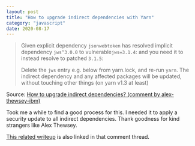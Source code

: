 ```yaml
---
layout: post
title: "How to upgrade indirect dependencies with Yarn"
category: "javascript"
date: 2020-08-17
---
```


> Given explicit dependency `jsonwebtoken` has resolved implicit dependency `jws^3.0.0` to vulnerable`jws=3.1.4`: and you need it to instead resolve to patched `3.1.5`:
> 
> Delete the `jws` entry e.g. below from yarn.lock, and re-run `yarn`. The indirect dependency and any affected packages will be updated, without touching other things (on yarn v1.3 at least)

Source: [How to upgrade indirect dependencies? (comment by alex-thewsey-ibm)](https://github.com/yarnpkg/yarn/issues/4986#issuecomment-395036563)

Took me a while to find a good process for this.  I needed it to apply a security update to all indirect dependencies.  Thank goodness for kind strangers like Alex Thewsey.

[This related writeup](https://medium.com/@ayushya/upgrading-javascript-packages-deep-dependencies-using-yarn-8b5983d5fb6b) is also linked in that comment thread.
